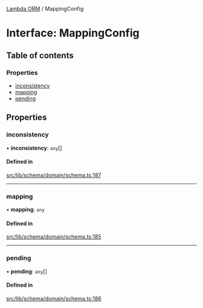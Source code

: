 [Lambda ORM](../README.md) / MappingConfig

# Interface: MappingConfig

## Table of contents

### Properties

- [inconsistency](MappingConfig.md#inconsistency)
- [mapping](MappingConfig.md#mapping)
- [pending](MappingConfig.md#pending)

## Properties

### inconsistency

• **inconsistency**: `any`[]

#### Defined in

[src/lib/schema/domain/schema.ts:187](https://github.com/FlavioLionelRita/lambdaorm/blob/d07a0a4f/src/lib/schema/domain/schema.ts#L187)

___

### mapping

• **mapping**: `any`

#### Defined in

[src/lib/schema/domain/schema.ts:185](https://github.com/FlavioLionelRita/lambdaorm/blob/d07a0a4f/src/lib/schema/domain/schema.ts#L185)

___

### pending

• **pending**: `any`[]

#### Defined in

[src/lib/schema/domain/schema.ts:186](https://github.com/FlavioLionelRita/lambdaorm/blob/d07a0a4f/src/lib/schema/domain/schema.ts#L186)

